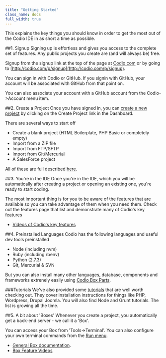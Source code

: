```yaml
---
title: "Getting Started"
class_name: docs
full_width: true
---
```


This explains the key things you should know in order to get the most out of the Codio IDE in as short a time as possible.

##1. Signup
Signing up is effortless and gives you access to the complete set of features. Any public projects you create are (and will always be) free.

Signup from the signup link at the top of the page at [Codio.com](http://codio.com) or by going to [http://codio.com/p/signup](http://codio.com/p/signup).

You can sign in with Codio or GitHub. If you signin with GitHub, your account will be associated with GitHub from that point on. 

You can also associate your account with a GitHub account from the Codio->Account menu item.


##2. Create a Project
Once you have signed in, you can [create a new project](/docs/console/creating) by clicking on the Create Project link in the Dashboard. 

There are several ways to start off

- Create a blank project (HTML Boilerplate, PHP Basic or completely empty)
- Import from a ZIP file
- Import from FTP/SFTP
- Import from Git/Mercurial
- A SalesForce project

All of these are full described [here](/docs/console/creating).

##3. You're in the IDE
Once you're in the IDE, which you will be automatically after creating a project or opening an existing one, you're ready to start coding.

The most important thing is for you to be aware of the features that are available so you can take advantage of them when you need them. Check out the features page that list and demonstrate many of Codio's key features

- [Videos of Codio's key features](/features)

##4. Preinstalled Languages
Codio has the following languages and useful dev tools preinstalled

- Node (including nvm)
- Ruby (including rbenv)
- Python (2.7.3)
- Git, Mercurial & SVN

But you can also install many other languages, database, components and frameworks extrenely easily using [Codio Box Parts](/docs/boxes/box-parts).

###Tutorials
We've also provided some [tutorials](/docs/specifics) that are well worth checking out. They cover installation instructions for things like PHP, Wordpress, Drupal Joomla. You will also find Node and Grunt tutorials. The list is growing all the time.


##5. A bit about 'Boxes'
Whenever you create a project, you automatically get a back-end server - we call it a 'Box'.

You can access your Box from 'Tools->Terminal'. You can also configure your own terminal commands from the [Run menu](/docs/boxes/run). 

- [General Box documentation](/docs/boxes).
- [Box Feature Videos](/features)



